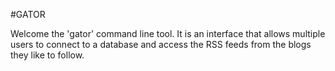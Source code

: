 #GATOR

Welcome the 'gator' command line tool. It is an interface that allows multiple users to connect to a database and access the RSS feeds from the blogs they like to follow.